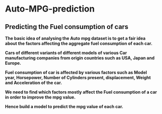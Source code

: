 # Auto-MPG-prediction
## Predicting the Fuel consumption of cars

**The basic idea of analysing the Auto mpg dataset is to get a fair idea about the factors affecting the aggregate fuel consumption of each car.**  

**Cars of different variants of different models of various Car manufacturing companies from origin countries such as USA, Japan and Europe.**

**Fuel consumption of car is affected by various factors such as Model year, Horsepower, Number of Cylinders present, displacement, Weight and Acceleration of the car.**

**We need to find which factors mostly affect the Fuel consumption of a car in order to improve the mpg value.**

**Hence build a model to predict the mpg value of each car.**



